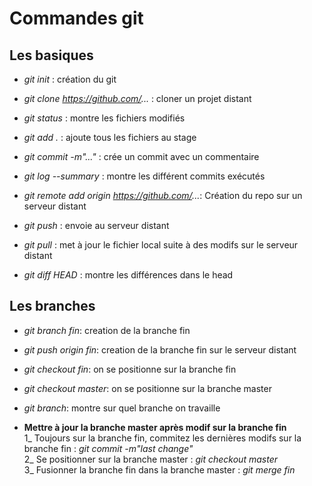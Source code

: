
# Commandes git

## Les basiques
* _git init_ : création du git  
* _git clone https://github.com/..._ : cloner un projet distant  
* _git status_ : montre les fichiers modifiés  
* _git add ._ : ajoute tous les fichiers au stage  
* _git commit -m"..."_ : crée un commit avec un commentaire  
* _git log --summary_ : montre les différent commits exécutés  

* _git remote add origin https://github.com/..._: Création du repo sur un serveur distant  
* _git push_ : envoie au serveur distant  

* _git pull_ : met à jour le fichier local suite à des modifs sur le serveur distant  
* _git diff HEAD_ : montre les différences dans le head  

## Les branches  
* _git branch fin_: creation de la branche fin
* _git push origin fin_: creation de la branche fin sur le serveur distant  
* _git checkout fin_: on se positionne sur la branche fin  
* _git checkout master_: on se positionne sur la branche master  
* _git branch_: montre sur quel branche on travaille  

* __Mettre à jour la branche master après modif sur la branche fin__  
1_ Toujours sur la branche fin, commitez les dernières modifs sur la branche fin : _git commit -m"last change"_  
2_ Se positionner sur la branche master : _git checkout master_  
3_ Fusionner la branche fin dans la branche master : _git merge fin_  


